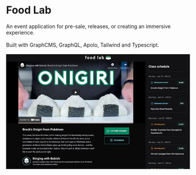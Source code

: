 # Food Lab

An event application for pre-sale, releases, or creating an immersive experience.
<br>
<br>
Built with GraphCMS, GraphQL, Apolo, Tailwind and Typescript.
<br>
<br>
<img src="./food-lab.png" alt="food lab" />